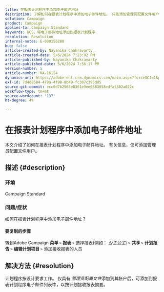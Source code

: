 ```yaml
---
title: 在报表计划程序中添加电子邮件地址
description: 了解如何在报表计划程序中添加电子邮件地址。 只能添加管理员配置文件用户。
solution: Campaign
product: Campaign
applies-to: Campaign Standard
keywords: KCS，将电子邮件地址添加到报表计划程序
resolution: Resolution
internal-notes: E-000156280
bug: false
article-created-by: Nayanika Chakravarty
article-created-date: 5/6/2024 7:23:02 PM
article-published-by: Nayanika Chakravarty
article-published-date: 5/6/2024 7:56:17 PM
version-number: 5
article-number: KA-16124
dynamics-url: https://adobe-ent.crm.dynamics.com/main.aspx?forceUCI=1&pagetype=entityrecord&etn=knowledgearticle&id=c2c5140b-de0b-ef11-9f8a-6045bd0065b6
exl-id: 7d4d8584-479a-4f98-8b49-fc307c395dd5
source-git-commit: ecc0d7b2563e8361e9ee0383058edfa5302a022c
workflow-type: tm+mt
source-wordcount: '137'
ht-degree: 4%

---
```


# 在报表计划程序中添加电子邮件地址


本文介绍了如何在报表计划程序中添加电子邮件地址。 有关信息，仅可添加管理员配置文件用户。

## 描述 {#description}


### <b>环境 </b>

Campaign Standard

### <b>问题/症状</b>

如何在报表计划程序中添加电子邮件地址？

#### 要复制的步骤

转到Adobe Campaign <b>菜单 </b>`>`  <b>报表 </b>`>`  选择报表(例如： *公主公主*) `>`  <b>共享 </b>`>`  <b>计划报告 </b>`>`  <b>编辑计划项目 </b>`>`  添加接收报表的人员


## 解决方法 {#resolution}


计划程序按设计要求工作。 仅具有 *管理员配置文件*&#x200B;添加到其帐户后，可添加到报表计划程序电子邮件列表中，以按计划接收报表摘要。

